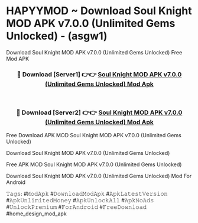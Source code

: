 # HAPYYMOD ~ Download Soul Knight MOD APK v7.0.0 (Unlimited Gems Unlocked) - (asgw1)
Download Soul Knight MOD APK v7.0.0 (Unlimited Gems Unlocked) Free Mod APK

<div align="center">
<h3>🔴 Download [Server1] 👉👉 <a href="https://apk-comot.site?title=Soul_Knight_MOD_APK_v7.0.0_(Unlimited_Gems_Unlocked)">Soul Knight MOD APK v7.0.0 (Unlimited Gems Unlocked) Mod Apk</a></h3><br>

<h3>🔴 Download [Server2] 👉👉 <a href="https://apk-comot.site?title=Soul_Knight_MOD_APK_v7.0.0_(Unlimited_Gems_Unlocked)">Soul Knight MOD APK v7.0.0 (Unlimited Gems Unlocked) Mod Apk</a></h3>
</div>


Free Download APK MOD Soul Knight MOD APK v7.0.0 (Unlimited Gems Unlocked)

Download Soul Knight MOD APK v7.0.0 (Unlimited Gems Unlocked) 

Free APK MOD Soul Knight MOD APK v7.0.0 (Unlimited Gems Unlocked) 

Download Soul Knight MOD APK v7.0.0 (Unlimited Gems Unlocked) Mod For Android

𝚃𝚊𝚐𝚜: #𝙼𝚘𝚍𝙰𝚙𝚔 #𝙳𝚘𝚠𝚗𝚕𝚘𝚊𝚍𝙼𝚘𝚍𝙰𝚙𝚔 #𝙰𝚙𝚔𝙻𝚊𝚝𝚎𝚜𝚝𝚅𝚎𝚛𝚜𝚒𝚘𝚗 #𝙰𝚙𝚔𝚄𝚗𝚕𝚒𝚖𝚒𝚝𝚎𝚍𝙼𝚘𝚗𝚎𝚢 #𝙰𝚙𝚔𝚄𝚗𝚕𝚘𝚌𝚔𝙰𝚕𝚕 #𝙰𝚙𝚔𝙽𝚘𝙰𝚍𝚜 #𝚄𝚗𝚕𝚘𝚌𝚔𝙿𝚛𝚎𝚖𝚒𝚞𝚖 #𝙵𝚘𝚛𝙰𝚗𝚍𝚛𝚘𝚒𝚍 #𝙵𝚛𝚎𝚎𝙳𝚘𝚠𝚗𝚕𝚘𝚊𝚍 #home_design_mod_apk